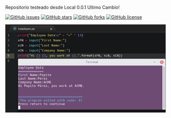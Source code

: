 Repositorio testeado desde Local 0.0.1
Ultimo Cambio!

[![GitHub issues](https://img.shields.io/github/issues/foreshadow/python-run-terminal.svg?style=plastic)](https://github.com/foreshadow/python-run-terminal/issues)
[![GitHub stars](https://img.shields.io/github/stars/foreshadow/python-run-terminal.svg?style=plastic)](https://github.com/foreshadow/python-run-terminal/stargazers)
[![GitHub forks](https://img.shields.io/github/forks/foreshadow/python-run-terminal.svg?style=plastic)](https://github.com/foreshadow/python-run-terminal/network)
[![GitHub license](https://img.shields.io/badge/license-MIT-blue.svg?style=plastic)](https://github.com/foreshadow/python-run-terminal/master/LICENSE.md)


![Screenshot](resources/preview.png)


